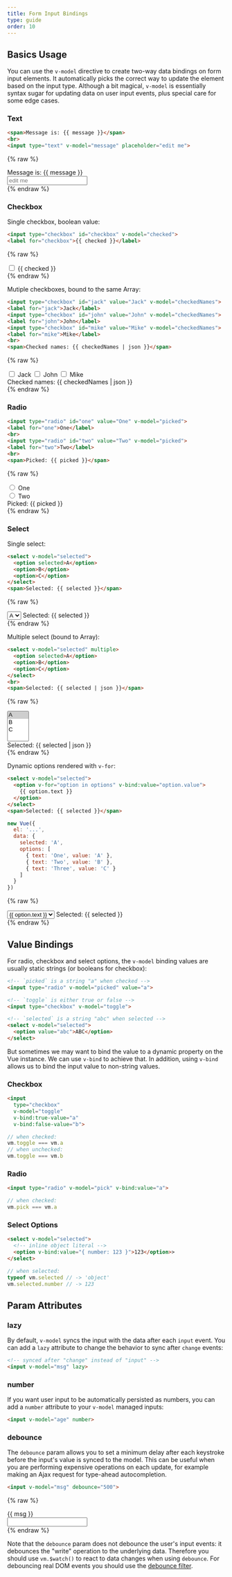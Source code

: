 ```yaml
---
title: Form Input Bindings
type: guide
order: 10
---
```


## Basics Usage

You can use the `v-model` directive to create two-way data bindings on form input elements. It automatically picks the correct way to update the element based on the input type. Although a bit magical, `v-model` is essentially syntax sugar for updating data on user input events, plus special care for some edge cases.

### Text

``` html
<span>Message is: {{ message }}</span>
<br>
<input type="text" v-model="message" placeholder="edit me">
```

{% raw %}
<div id="example-1" class="demo">
  <span>Message is: {{ message }}</span><br>
  <input type="text" v-model="message" placeholder="edit me">
</div>
<script>
new Vue({
  el: '#example-1',
  data: {
    message: ''
  }
})
</script>
{% endraw %}

### Checkbox

Single checkbox, boolean value:

``` html
<input type="checkbox" id="checkbox" v-model="checked">
<label for="checkbox">{{ checked }}</label>
```
{% raw %}
<div id="example-2" class="demo">
  <input type="checkbox" id="checkbox" v-model="checked">
  <label for="checkbox">{{ checked }}</label>
</div>
<script>
new Vue({
  el: '#example-2',
  data: {
    checked: false
  }
})
</script>
{% endraw %}

Mutiple checkboxes, bound to the same Array:

``` html
<input type="checkbox" id="jack" value="Jack" v-model="checkedNames">
<label for="jack">Jack</label>
<input type="checkbox" id="john" value="John" v-model="checkedNames">
<label for="john">John</label>
<input type="checkbox" id="mike" value="Mike" v-model="checkedNames">
<label for="mike">Mike</label>
<br>
<span>Checked names: {{ checkedNames | json }}</span>
```
{% raw %}
<div id="example-3" class="demo">
  <input type="checkbox" id="jack" value="Jack" v-model="checkedNames">
  <label for="jack">Jack</label>
  <input type="checkbox" id="john" value="John" v-model="checkedNames">
  <label for="john">John</label>
  <input type="checkbox" id="mike" value="Mike" v-model="checkedNames">
  <label for="mike">Mike</label>
  <br>
  <span>Checked names: {{ checkedNames | json }}</span>
</div>
<script>
new Vue({
  el: '#example-3',
  data: {
    checkedNames: []
  }
})
</script>
{% endraw %}

### Radio


``` html
<input type="radio" id="one" value="One" v-model="picked">
<label for="one">One</label>
<br>
<input type="radio" id="two" value="Two" v-model="picked">
<label for="two">Two</label>
<br>
<span>Picked: {{ picked }}</span>
```
{% raw %}
<div id="example-4" class="demo">
  <input type="radio" id="one" value="One" v-model="picked">
  <label for="one">One</label>
  <br>
  <input type="radio" id="two" value="Two" v-model="picked">
  <label for="two">Two</label>
  <br>
  <span>Picked: {{ picked }}</span>
</div>
<script>
new Vue({
  el: '#example-4',
  data: {
    picked: ''
  }
})
</script>
{% endraw %}

### Select

Single select:

``` html
<select v-model="selected">
  <option selected>A</option>
  <option>B</option>
  <option>C</option>
</select>
<span>Selected: {{ selected }}</span>
```
{% raw %}
<div id="example-5" class="demo">
  <select v-model="selected">
    <option selected>A</option>
    <option>B</option>
    <option>C</option>
  </select>
  <span>Selected: {{ selected }}</span>
</div>
<script>
new Vue({
  el: '#example-5',
  data: {
    selected: null
  }
})
</script>
{% endraw %}

Multiple select (bound to Array):

``` html
<select v-model="selected" multiple>
  <option selected>A</option>
  <option>B</option>
  <option>C</option>
</select>
<br>
<span>Selected: {{ selected | json }}</span>
```
{% raw %}
<div id="example-6" class="demo">
  <select v-model="selected" multiple style="width: 50px">
    <option selected>A</option>
    <option>B</option>
    <option>C</option>
  </select>
  <br>
  <span>Selected: {{ selected | json }}</span>
</div>
<script>
new Vue({
  el: '#example-6',
  data: {
    selected: []
  }
})
</script>
{% endraw %}

Dynamic options rendered with `v-for`:

``` html
<select v-model="selected">
  <option v-for="option in options" v-bind:value="option.value">
    {{ option.text }}
  </option>
</select>
<span>Selected: {{ selected }}</span>
```
``` js
new Vue({
  el: '...',
  data: {
    selected: 'A',
    options: [
      { text: 'One', value: 'A' },
      { text: 'Two', value: 'B' },
      { text: 'Three', value: 'C' }
    ]
  }
})
```
{% raw %}
<div id="example-7" class="demo">
  <select v-model="selected">
    <option v-for="option in options" v-bind:value="option.value">
      {{ option.text }}
    </option>
  </select>
  <span>Selected: {{ selected }}</span>
</div>
<script>
new Vue({
  el: '#example-7',
  data: {
    selected: 'A',
    options: [
      { text: 'One', value: 'A' },
      { text: 'Two', value: 'B' },
      { text: 'Three', value: 'C' }
    ]
  }
})
</script>
{% endraw %}

## Value Bindings

For radio, checkbox and select options, the `v-model` binding values are usually static strings (or booleans for checkbox):

``` html
<!-- `picked` is a string "a" when checked -->
<input type="radio" v-model="picked" value="a">

<!-- `toggle` is either true or false -->
<input type="checkbox" v-model="toggle">

<!-- `selected` is a string "abc" when selected -->
<select v-model="selected">
  <option value="abc">ABC</option>
</select>
```

But sometimes we may want to bind the value to a dynamic property on the Vue instance. We can use `v-bind` to achieve that. In addition, using `v-bind` allows us to bind the input value to non-string values.

### Checkbox

``` html
<input
  type="checkbox"
  v-model="toggle"
  v-bind:true-value="a"
  v-bind:false-value="b">
```

``` js
// when checked:
vm.toggle === vm.a
// when unchecked:
vm.toggle === vm.b
```

### Radio

``` html
<input type="radio" v-model="pick" v-bind:value="a">
```

``` js
// when checked:
vm.pick === vm.a
```

### Select Options

``` html
<select v-model="selected">
  <!-- inline object literal -->
  <option v-bind:value="{ number: 123 }">123</option>>
</select>
```

``` js
// when selected:
typeof vm.selected // -> 'object'
vm.selected.number // -> 123
```

## Param Attributes

### lazy

By default, `v-model` syncs the input with the data after each `input` event. You can add a `lazy` attribute to change the behavior to sync after `change` events:

``` html
<!-- synced after "change" instead of "input" -->
<input v-model="msg" lazy>
```

### number

If you want user input to be automatically persisted as numbers, you can add a `number` attribute to your `v-model` managed inputs:

``` html
<input v-model="age" number>
```

### debounce

The `debounce` param allows you to set a minimum delay after each keystroke before the input's value is synced to the model. This can be useful when you are performing expensive operations on each update, for example making an Ajax request for type-ahead autocompletion.

``` html
<input v-model="msg" debounce="500">
```
 {% raw %}
<div id="debounce-demo" class="demo">
  {{ msg }}<br>
  <input v-model="msg" debounce="500">
</div>
<script>
new Vue({
  el:'#debounce-demo',
  data: { msg: 'edit me' }
})
</script>
{% endraw %}

Note that the `debounce` param does not debounce the user's input events: it debounces the "write" operation to the underlying data. Therefore you should use `vm.$watch()` to react to data changes when using `debounce`. For debouncing real DOM events you should use the [debounce filter](/api/#debounce).
